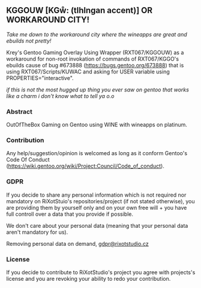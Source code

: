 ## KGGOUW [KGẘ: (tlhlngan accent)] OR WORKAROUND CITY!

*Take me down to the workaround city where the wineapps are great and ebuilds not pretty!*

Krey's Gentoo Gaming Overlay Using Wrapper (RXT067/KGGOUW) as a workaround for non-root invokation of commands of RXT067/KGGO's ebuilds cause of bug #673888 (https://bugs.gentoo.org/673888) that is using RXT067/Scripts/KUWAC and asking for USER variable using PROPERTIES="interactive".

*if this is not the most hugged up thing you ever saw on gentoo that works like a charm i don't know what to tell ya o.o*

### Abstract
OutOfTheBox Gaming on Gentoo using WINE with wineapps on platinum.

### Contribution
Any help/suggestion/opinion is welcomed as long as it conform Gentoo's Code Of Conduct (https://wiki.gentoo.org/wiki/Project:Council/Code_of_conduct).

### GDPR
If you decide to share any personal information which is not required nor mandatory on RiXotStuio's repositories/project (if not stated otherwise), you are providing them by yourself only and on your own free will + you have full controll over a data that you provide if possible.

We don't care about your personal data (meaning that your personal data aren't mandatory for us).

Removing personal data on demand, gdpr@rixotstudio.cz

### License 
If you decide to contribute to RiXotStudio's project you agree with projects's license and you are revoking your ability to redo your contribution.
